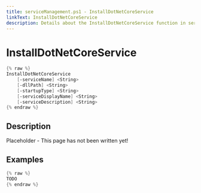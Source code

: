 ```yaml
---
title: serviceManagement.ps1 - InstallDotNetCoreService
linkText: InstallDotNetCoreService
description: Details about the InstallDotNetCoreService function in serviceManagement.ps1 helper script
---
```


# InstallDotNetCoreService

```PowerShell
{% raw %}
InstallDotNetCoreService
    [-serviceName] <String>
    [-dllPath] <String>
    [-startupType] <String>
    [-serviceDisplayName] <String>
    [-serviceDescription] <String>
{% endraw %}
```

## Description

Placeholder - This page has not been written yet!

## Examples

```PowerShell
{% raw %}
TODO
{% endraw %}
```
